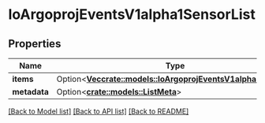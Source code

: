 # IoArgoprojEventsV1alpha1SensorList

## Properties

Name | Type | Description | Notes
------------ | ------------- | ------------- | -------------
**items** | Option<[**Vec<crate::models::IoArgoprojEventsV1alpha1Sensor>**](io.argoproj.events.v1alpha1.Sensor.md)> |  | [optional]
**metadata** | Option<[**crate::models::ListMeta**](ListMeta.md)> |  | [optional]

[[Back to Model list]](../README.md#documentation-for-models) [[Back to API list]](../README.md#documentation-for-api-endpoints) [[Back to README]](../README.md)


